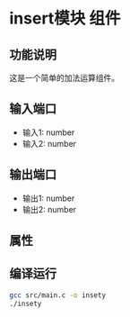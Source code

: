 # insert模块 组件

## 功能说明
这是一个简单的加法运算组件。

## 输入端口
- 输入1: number
- 输入2: number

## 输出端口
- 输出1: number
- 输出2: number

## 属性


## 编译运行
```bash
gcc src/main.c -o insety
./insety
```